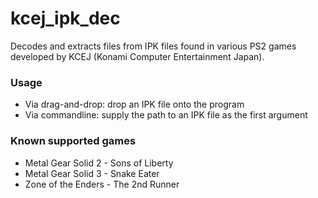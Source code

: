 # kcej_ipk_dec
Decodes and extracts files from IPK files found in various PS2 games developed by KCEJ (Konami Computer Entertainment Japan).

### Usage
* Via drag-and-drop: drop an IPK file onto the program
* Via commandline: supply the path to an IPK file as the first argument

### Known supported games
- Metal Gear Solid 2 - Sons of Liberty
- Metal Gear Solid 3 - Snake Eater
- Zone of the Enders - The 2nd Runner
